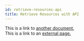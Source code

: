 ```yaml
---
id: retrieve-resources-api
title: Retrieve Resources with API
---
```


This is a link to [another document.](doc3.md)  
This is a link to an [external page.](http://www.example.com)
